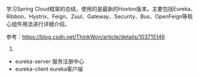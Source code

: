学习Spring Cloud框架的总结，使用的是最新的Hoxton版本。主要包括Eureka、Ribbon、Hystrix、Feign、Zuul、Gateway、Security、Bus、OpenFeign等核心组件用法进行详细介绍。

参考：https://blog.csdn.net/ThinkWon/article/details/103715146

01.
- eureka-server 服务注册中心
- eureka-client eureka客户端